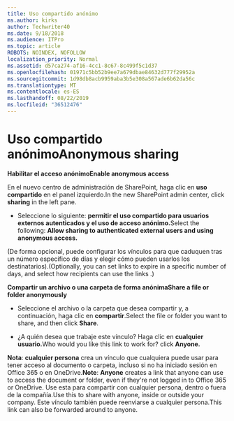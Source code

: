 ```yaml
---
title: Uso compartido anónimo
ms.author: kirks
author: Techwriter40
ms.date: 9/18/2018
ms.audience: ITPro
ms.topic: article
ROBOTS: NOINDEX, NOFOLLOW
localization_priority: Normal
ms.assetid: d57ca274-af16-4cc1-8c67-8c499f5c1d37
ms.openlocfilehash: 01971c5bb52b9ee7a679dbae84632d777f29952a
ms.sourcegitcommit: 1d98db8acb9959aba3b5e308a567ade6b62da56c
ms.translationtype: MT
ms.contentlocale: es-ES
ms.lasthandoff: 08/22/2019
ms.locfileid: "36512476"
---
```

# <a name="anonymous-sharing"></a><span data-ttu-id="4656c-102">Uso compartido anónimo</span><span class="sxs-lookup"><span data-stu-id="4656c-102">Anonymous sharing</span></span>

 <span data-ttu-id="4656c-103">**Habilitar el acceso anónimo**</span><span class="sxs-lookup"><span data-stu-id="4656c-103">**Enable anonymous access**</span></span>
  
<span data-ttu-id="4656c-104">En el nuevo centro de administración de SharePoint, haga clic en **uso compartido** en el panel izquierdo.</span><span class="sxs-lookup"><span data-stu-id="4656c-104">In the new SharePoint admin center, click **sharing** in the left pane.</span></span> 
  
- <span data-ttu-id="4656c-105">Seleccione lo siguiente: **permitir el uso compartido para usuarios externos autenticados y el uso de acceso anónimo.**</span><span class="sxs-lookup"><span data-stu-id="4656c-105">Select the following: **Allow sharing to authenticated external users and using anonymous access.**</span></span>
  
<span data-ttu-id="4656c-106">(De forma opcional, puede configurar los vínculos para que caduquen tras un número específico de días y elegir cómo pueden usarlos los destinatarios).</span><span class="sxs-lookup"><span data-stu-id="4656c-106">(Optionally, you can set links to expire in a specific number of days, and select how recipients can use the links .)</span></span>
    
 <span data-ttu-id="4656c-107">**Compartir un archivo o una carpeta de forma anónima**</span><span class="sxs-lookup"><span data-stu-id="4656c-107">**Share a file or folder anonymously**</span></span>
  
- <span data-ttu-id="4656c-108">Seleccione el archivo o la carpeta que desea compartir y, a continuación, haga clic en **compartir**.</span><span class="sxs-lookup"><span data-stu-id="4656c-108">Select the file or folder you want to share, and then click **Share**.</span></span> 
    
- <span data-ttu-id="4656c-109">¿A quién desea que trabaje este vínculo? Haga clic en **cualquier usuario.**</span><span class="sxs-lookup"><span data-stu-id="4656c-109">Who would you like this link to work for? click **Anyone.**</span></span>
  
 <span data-ttu-id="4656c-110">**Nota**: **cualquier persona** crea un vínculo que cualquiera puede usar para tener acceso al documento o carpeta, incluso si no ha iniciado sesión en Office 365 o en OneDrive.</span><span class="sxs-lookup"><span data-stu-id="4656c-110">**Note**: **Anyone** creates a link that anyone can use to access the document or folder, even if they're not logged in to Office 365 or OneDrive.</span></span> <span data-ttu-id="4656c-111">Use esta para compartir con cualquier persona, dentro o fuera de la compañía.</span><span class="sxs-lookup"><span data-stu-id="4656c-111">Use this to share with anyone, inside or outside your company.</span></span> <span data-ttu-id="4656c-112">Este vínculo también puede reenviarse a cualquier persona.</span><span class="sxs-lookup"><span data-stu-id="4656c-112">This link can also be forwarded around to anyone.</span></span> 
    


